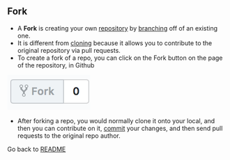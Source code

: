 ## Fork

* A **Fork** is creating your own [repository](repository.md) by [branching](branch.md) off of an existing one. 
* It is different from [cloning](clone.md) because it allows you to contribute to the original repository via pull requests.
* To create a fork of a repo, you can click on the Fork button on the page of the repository, in Github

![fork](/images/Fork.png)

* After forking a repo, you would normally clone it onto your local, and then you can contribute on it, [commit](commit.md) your changes, and then send pull requests to the original repo author.

Go back to [README](README.md)
